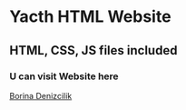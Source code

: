# Yacth HTML Website

## HTML, CSS, JS files included

### U can visit Website here

[Borina Denizcilik](https://www.borinadenizcilik.com/)


